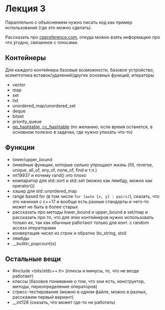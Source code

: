 # Лекция 3

Параллельно с объяснением нужно писать код как пример использования (где это можно сделать).

Рассказать про [cppreference.com](cppreference.com), откуда можно взять информацию про что угодно, связанное с плюсами.

## Контейнеры
Для каждого контейнера базовые возможности, базовое устройство, асимптотика вставок/удалений/других основных функций, итераторы
- vector
- map
- set
- list
- unordered_map/unordered_set
- deque
- bitset
- priority_queue
- [gp_hashtable, cc_hashtable](https://codeforces.com/blog/entry/60737) (по желанию, если время останется, в основном полезно в задачах, где нужно упихать что-то)

## Функции
- lower/upper_bound
- линейные функции, которые сильно упрощают жизнь (fill, reverse, unique, all_of, any_of, none_of, find и т.п.)
- mt19937 и почему rand() это плохо
- компаратор для std::sort и std::set (можно как лямбду, можно как operator())
- хэшер для std::unordered_map
- range based for (в том числе `for (auto [x, y] : pairs)`), сказать, что это начиная с с++17 и вообще есть разные стандарты и чего-то может не быть в более старых
- рассказать про методы lower_bound и upper_bound в set/map и рассказать про то, что для этих контейнеров нужно использовать только их, так как обычные работают только для конт. с random access итераторами
- конвертация чисел из строк и обратно (to_string, stoi)
- лямбды
- __builtin_popcount(x)

## Остальные вещи
- #include <bits/stdc++.h> (плюсы и минусы, то, что не везде работает)
- классы (базовое понимание о том, что они есть, конструктор, методы, переопределение операторов)
- стресс-тестирование (можно в одном файле, можно в разных, расскажем первый вариант)
- __int128 (сказать, что может где-то не работать)
